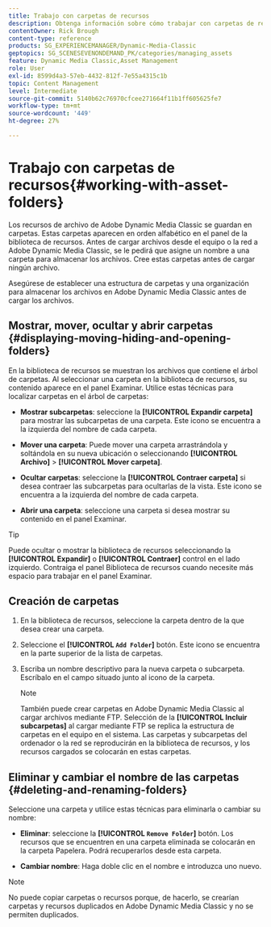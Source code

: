 ```yaml
---
title: Trabajo con carpetas de recursos
description: Obtenga información sobre cómo trabajar con carpetas de recursos en Adobe Dynamic Media Classic.
contentOwner: Rick Brough
content-type: reference
products: SG_EXPERIENCEMANAGER/Dynamic-Media-Classic
geptopics: SG_SCENESEVENONDEMAND_PK/categories/managing_assets
feature: Dynamic Media Classic,Asset Management
role: User
exl-id: 8599d4a3-57eb-4432-812f-7e55a4315c1b
topic: Content Management
level: Intermediate
source-git-commit: 5140b62c76970cfcee271664f11b1ff605625fe7
workflow-type: tm+mt
source-wordcount: '449'
ht-degree: 27%

---
```


# Trabajo con carpetas de recursos{#working-with-asset-folders}

Los recursos de archivo de Adobe Dynamic Media Classic se guardan en carpetas. Estas carpetas aparecen en orden alfabético en el panel de la biblioteca de recursos. Antes de cargar archivos desde el equipo o la red a Adobe Dynamic Media Classic, se le pedirá que asigne un nombre a una carpeta para almacenar los archivos. Cree estas carpetas antes de cargar ningún archivo.

Asegúrese de establecer una estructura de carpetas y una organización para almacenar los archivos en Adobe Dynamic Media Classic antes de cargar los archivos.

## Mostrar, mover, ocultar y abrir carpetas {#displaying-moving-hiding-and-opening-folders}

En la biblioteca de recursos se muestran los archivos que contiene el árbol de carpetas. Al seleccionar una carpeta en la biblioteca de recursos, su contenido aparece en el panel Examinar. Utilice estas técnicas para localizar carpetas en el árbol de carpetas:

* **Mostrar subcarpetas**: seleccione la **[!UICONTROL Expandir carpeta]** para mostrar las subcarpetas de una carpeta. Este icono se encuentra a la izquierda del nombre de cada carpeta.

* **Mover una carpeta**: Puede mover una carpeta arrastrándola y soltándola en su nueva ubicación o seleccionando **[!UICONTROL Archivo]** > **[!UICONTROL Mover carpeta]**.

* **Ocultar carpetas**: seleccione la **[!UICONTROL Contraer carpeta]** si desea contraer las subcarpetas para ocultarlas de la vista. Este icono se encuentra a la izquierda del nombre de cada carpeta.

* **Abrir una carpeta**: seleccione una carpeta si desea mostrar su contenido en el panel Examinar.

>[!TIP]
>
>Puede ocultar o mostrar la biblioteca de recursos seleccionando la **[!UICONTROL Expandir]** o **[!UICONTROL Contraer]** control en el lado izquierdo. Contraiga el panel Biblioteca de recursos cuando necesite más espacio para trabajar en el panel Examinar.

## Creación de carpetas

1. En la biblioteca de recursos, seleccione la carpeta dentro de la que desea crear una carpeta.
1. Seleccione el **[!UICONTROL `Add Folder`]** botón. Este icono se encuentra en la parte superior de la lista de carpetas.
1. Escriba un nombre descriptivo para la nueva carpeta o subcarpeta. Escríbalo en el campo situado junto al icono de la carpeta.

   >[!NOTE]
   >
   >También puede crear carpetas en Adobe Dynamic Media Classic al cargar archivos mediante FTP. Selección de la **[!UICONTROL Incluir subcarpetas]** al cargar mediante FTP se replica la estructura de carpetas en el equipo en el sistema. Las carpetas y subcarpetas del ordenador o la red se reproducirán en la biblioteca de recursos, y los recursos cargados se colocarán en estas carpetas.

## Eliminar y cambiar el nombre de las carpetas {#deleting-and-renaming-folders}

Seleccione una carpeta y utilice estas técnicas para eliminarla o cambiar su nombre:

* **Eliminar**: seleccione la **[!UICONTROL `Remove Folder`]** botón. Los recursos que se encuentren en una carpeta eliminada se colocarán en la carpeta Papelera. Podrá recuperarlos desde esta carpeta.

* **Cambiar nombre**: Haga doble clic en el nombre e introduzca uno nuevo.

>[!NOTE]
>
>No puede copiar carpetas o recursos porque, de hacerlo, se crearían carpetas y recursos duplicados en Adobe Dynamic Media Classic y no se permiten duplicados.
